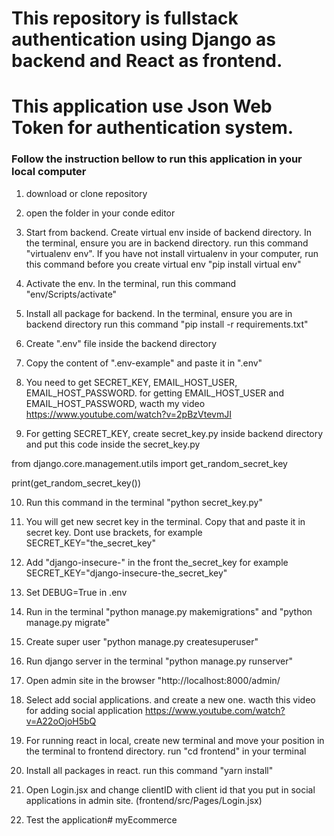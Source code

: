 # This repository is fullstack authentication using Django as backend and React as frontend.
# This application use Json Web Token for authentication system.

### Follow the instruction bellow to run this application in your local computer
1. download or clone repository

2. open the folder in your conde editor

3. Start from backend. Create virtual env inside of backend directory. In the terminal, ensure you are in backend directory. run this command "virtualenv env". If you have not install virtualenv in your computer, run this command before you create virtual env "pip install virtual env"

4. Activate the env. In the terminal, run this command "env/Scripts/activate"

5. Install all package for backend. In the terminal, ensure you are in backend directory run this command "pip install -r requirements.txt"

6. Create ".env" file inside the backend directory

7. Copy the content of ".env-example" and paste it in ".env"

8. You need to get SECRET_KEY, EMAIL_HOST_USER, EMAIL_HOST_PASSWORD. for getting EMAIL_HOST_USER and EMAIL_HOST_PASSWORD, wacth my video https://www.youtube.com/watch?v=2pBzVtevmJI 

9. For getting SECRET_KEY, create secret_key.py inside backend directory and put this code inside the secret_key.py

from django.core.management.utils import get_random_secret_key

print(get_random_secret_key())


10. Run this command in the terminal "python secret_key.py"

11. You will get new secret key in the terminal. Copy that and paste it in secret key. Dont use brackets, for example
SECRET_KEY="the_secret_key"

12. Add "django-insecure-" in the front the_secret_key
for example SECRET_KEY="django-insecure-the_secret_key"

13. Set DEBUG=True in .env

14. Run in the terminal "python manage.py makemigrations" and "python manage.py migrate"

15. Create super user "python manage.py createsuperuser"

16. Run django server in the terminal "python manage.py runserver"

17. Open admin site in the browser "http://localhost:8000/admin/

18. Select add social applications. and create a new one.
wacth this video for adding social application https://www.youtube.com/watch?v=A22oOjoH5bQ

19. For running react in local, create new terminal and move your position in the terminal to frontend directory. run "cd frontend" in your terminal

20. Install all packages in react. run this command "yarn install"

21. Open Login.jsx and change clientID with client id that you put in social applications in admin site. (frontend/src/Pages/Login.jsx)

22. Test the application# myEcommerce

